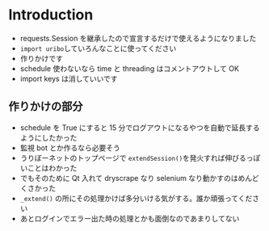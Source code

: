 # Introduction

- requests.Session を継承したので宣言するだけで使えるようになりました
- `import uribo`していろんなことに使ってください
- 作りかけです
- schedule 使わないなら time と threading はコメントアウトして OK
- import keys は消していいです

## 作りかけの部分

- schedule を True にすると 15 分でログアウトになるやつを自動で延長するようにしたかった
- 監視 bot とか作るなら必要そう
- うりぼーネットのトップページで `extendSession()`を発火すれば伸びるっぽいことはわかった
- でもそのために Qt 入れて dryscrape なり selenium なり動かすのはめんどくさかった
- `_extend()` の所にその処理かけば多分いける気がする。誰か頑張ってください
- あとログインでエラー出た時の処理とかも面倒なのであまりしてない
